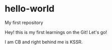 # hello-world
My first repository

Hey! this is my first learnings on the Git! 
Let's go!

I am CB and right behind me is KSSR. 

